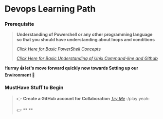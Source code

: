 # Devops Learning Path


### Prerequisite
> **Understanding of Powershell or any other programming language so that you should have understanding about loops and conditions**
>
> *[Click Here for Basic PowerShell Concepts](https://github.com/hclpandv/powershell-training-material)*
>
> *[Click Here for Basic Understanding of Unix Command-line and Github](https://github.com/AgileAshwani/Linux-Basics-commands)*

**Hurray :+1: let's move forward quickly now towards Setting up our Environment :runner:**

### MustHave Stuff to Begin
> :point_right: **Create a GitHub account for Collaboration** *[Try Me](https://github.com/join)* :/play yeah:
>
> :point_right: ** **
